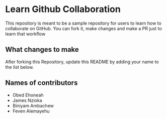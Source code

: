    # Learn Github Collaboration
This repository is meant to be a sample repository for users to learn how to collaborate on GitHub. You can fork it, make changes and make a PR just to learn that workflow
## What changes to make
After forking this Repository, update this README by adding your name to the list below.

## Names of contributors 
- Obed Ehoneah
- James Nzioka
- Biniyam Ambachew
- Feven Alemayehu
  
